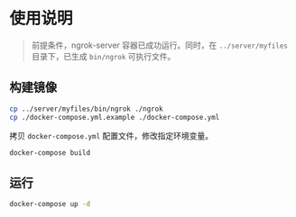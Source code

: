 # 使用说明

> 前提条件，ngrok-server 容器已成功运行。同时，在 `../server/myfiles` 目录下，已生成 `bin/ngrok` 可执行文件。

## 构建镜像

```bash
cp ../server/myfiles/bin/ngrok ./ngrok
cp ./docker-compose.yml.example ./docker-compose.yml
```

拷贝 `docker-compose.yml` 配置文件，修改指定环境变量。

```bash
docker-compose build
```

## 运行

```bash
docker-compose up -d
```
